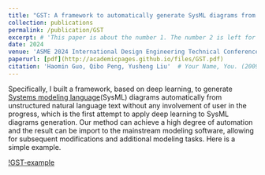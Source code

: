 ```yaml
---
title: "GST: A framework to automatically generate SysML diagrams from text based on deep learning"
collection: publications
permalink: /publication/GST
excerpt: # 'This paper is about the number 1. The number 2 is left for future work.'
date: 2024
venue: 'ASME 2024 International Design Engineering Technical Conferences and Computers and Information in Engineering Conference(IDETC-CIE)'
paperurl: [pdf](http://academicpages.github.io/files/GST.pdf)
citation: 'Haomin Guo, Qibo Peng, Yusheng Liu'  # Your Name, You. (2009). &quot;Paper Title Number 1.&quot; <i>Journal 1</i>. 1(1).'
---
```


Specifically, I built a framework, based on deep learning, to generate [Systems modeling language](https://en.wikipedia.org/wiki/Systems_modeling_language)(SysML) diagrams automatically from unstructured natural language text without any involvement of user in the progress, which is the first attempt to apply deep learning to SysML diagrams generation. Our method can achieve a high degree of automation and the result can be import to the mainstream modeling software, allowing for subsequent modifications and additional modeling tasks. Here is a simple example.

[!GST-example](/files/GST-example)
